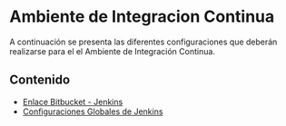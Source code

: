 # Ambiente de Integracion Continua

A continuación se presenta las diferentes configuraciones que deberán realizarse para el el Ambiente de Integración Continua. 

## Contenido
+ [Enlace Bitbucket - Jenkins](bitbucket/bitbucket.md)
+ [Configuraciones Globales de Jenkins](jenkins/jenkins.md)

   